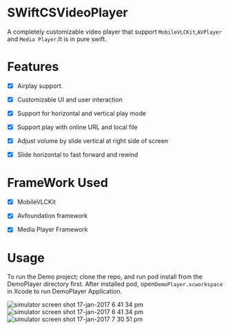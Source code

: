 # SWiftCSVideoPlayer


A completely customizable video player that support `MobileVLCKit`,`AVPlayer` and `Media Player`.It is in  pure swift.

# Features


- [x] Airplay support.
- [x] Customizable UI and user interaction
- [x] Support for horizontal and vertical play mode
- [x] Support play with online URL and local file
- [x] Adjust volume by slide vertical at right side of screen
- [x] Slide horizontal to fast forward and rewind


# FrameWork Used 

- [x] MobileVLCKit
- [x] Avfoundation framework
- [x] Media Player Framework 


# Usage

To run the Demo project; clone the repo, and run pod install from the DemoPlayer directory first. After installed pod, open`DemoPlayer.xcworkspace`  in Xcode to run DemoPlayer Application.


![simulator screen shot 17-jan-2017 6 41 34 pm](https://cloud.githubusercontent.com/assets/12164119/22025592/2038d57c-dcf4-11e6-812e-82da3a47a05b.png)
![simulator screen shot 17-jan-2017 6 41 34 pm](https://cloud.githubusercontent.com/assets/12164119/22025594/225da972-dcf4-11e6-8f28-6bd3e365ec1c.png)
![simulator screen shot 17-jan-2017 7 30 51 pm](https://cloud.githubusercontent.com/assets/12164119/22025602/251f9c4c-dcf4-11e6-935c-c8017886b9f3.png)


